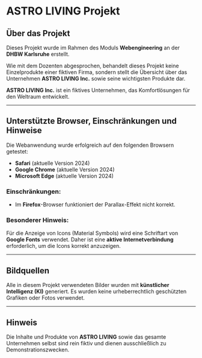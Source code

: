 # ASTRO LIVING Projekt

## Über das Projekt

Dieses Projekt wurde im Rahmen des Moduls **Webengineering** an der **DHBW Karlsruhe** erstellt.

Wie mit dem Dozenten abgesprochen, behandelt dieses Projekt keine Einzelprodukte einer fiktiven Firma, sondern stellt die Übersicht über das Unternehmen **ASTRO LIVING Inc.** sowie seine wichtigsten Produkte dar.

**ASTRO LIVING Inc.** ist ein fiktives Unternehmen, das Komfortlösungen für den Weltraum entwickelt.

---

## Unterstützte Browser, Einschränkungen und Hinweise

Die Webanwendung wurde erfolgreich auf den folgenden Browsern getestet:

- **Safari** (aktuelle Version 2024)
- **Google Chrome** (aktuelle Version 2024)
- **Microsoft Edge** (aktuelle Version 2024)

### Einschränkungen:

- Im **Firefox**-Browser funktioniert der Parallax-Effekt nicht korrekt.

### Besonderer Hinweis:

Für die Anzeige von Icons (Material Symbols) wird eine Schriftart von **Google Fonts** verwendet. Daher ist eine **aktive Internetverbindung** erforderlich, um die Icons korrekt anzuzeigen.

---

## Bildquellen

Alle in diesem Projekt verwendeten Bilder wurden mit **künstlicher Intelligenz (KI)** generiert. Es wurden keine urheberrechtlich geschützten Grafiken oder Fotos verwendet.

---

## Hinweis

Die Inhalte und Produkte von **ASTRO LIVING** sowie das gesamte Unternehmen selbst sind rein fiktiv und dienen ausschließlich zu Demonstrationszwecken.
